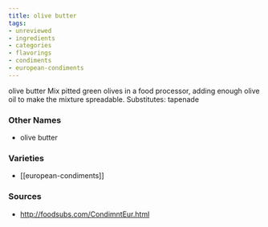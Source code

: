 ```yaml
---
title: olive butter
tags:
- unreviewed
- ingredients
- categories
- flavorings
- condiments
- european-condiments
---
```

olive butter Mix pitted green olives in a food processor, adding enough olive oil to make the mixture spreadable. Substitutes: tapenade

### Other Names

* olive butter

### Varieties

* [[european-condiments]]

### Sources
* http://foodsubs.com/CondimntEur.html
